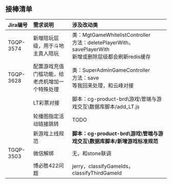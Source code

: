 ## 接棒清单

|Jira编号|需求说明|涉及改动类|
|:--|:--|:--|
|TGQP-3574|新增陪玩层级，用于斗地主真人陪玩|类：MgtGameWhitelistController<br />方法：deletePlayerWith，savePlayerWith<br />新增或删除层级都会刷新redis缓存|
|TGQP-3628|配置游戏充值门槛功能，给老虎机增加一个特殊处理|类：SuperAdminGameController<br />方法：save<br />等我回来处理，和云峰对接|
||LT彩票对接|脚本：cg-product-brd\游戏\管端与游戏交互\数据库脚本/add_LT.js<br />|
||轮播图指定活动链接跳转|TODO|
||新游戏上线规范|**脚本：cg-product-brd\游戏\管端与游戏交互\数据库脚本/新增游戏标准规范**|
|TGQP-3503| 微信解绑                                       | 无，和stone联调                                              |
|           | 博必胜422问题                                  | jerry，classifyGameIds，classifyThirdGameId                  |

>  